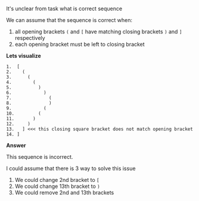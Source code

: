 It's unclear from task what is correct sequence

We can assume that the sequence is correct when:
1. all opening brackets `(` and `[` have matching closing brackets `)` and `]` respectively
2. each opening bracket must be left to closing bracket

**Lets visualize** 

```
1.  [
2.    (
3.      (
4.        (
5.          )
6.            )
7.              (
8.              )
9.            (
10.         (
11.       )
12.     )
13.   ] <<< this closing square bracket does not match opening bracket
14. ]
```

**Answer**

This sequence is incorrect.

I could assume that there is 3 way to solve this issue
1. We could change 2nd bracket to `[`
2. We could change 13th bracket to `)`
3. We could remove 2nd and 13th brackets
